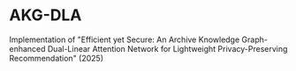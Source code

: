 # AKG-DLA
Implementation of "Efficient yet Secure: An Archive Knowledge Graph-enhanced Dual-Linear Attention Network for Lightweight Privacy-Preserving Recommendation" (2025)
